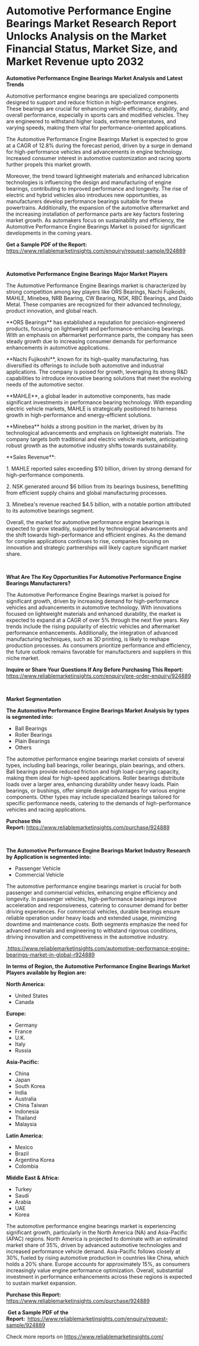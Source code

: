 <p><h1>Automotive Performance Engine Bearings Market Research Report Unlocks Analysis on the Market Financial Status, Market Size, and Market Revenue upto 2032</h1></p><p><strong>Automotive Performance Engine Bearings Market Analysis and Latest Trends</strong></p>
<p><p>Automotive performance engine bearings are specialized components designed to support and reduce friction in high-performance engines. These bearings are crucial for enhancing vehicle efficiency, durability, and overall performance, especially in sports cars and modified vehicles. They are engineered to withstand higher loads, extreme temperatures, and varying speeds, making them vital for performance-oriented applications.</p><p>The Automotive Performance Engine Bearings Market is expected to grow at a CAGR of 12.8% during the forecast period, driven by a surge in demand for high-performance vehicles and advancements in engine technology. Increased consumer interest in automotive customization and racing sports further propels this market growth. </p><p>Moreover, the trend toward lightweight materials and enhanced lubrication technologies is influencing the design and manufacturing of engine bearings, contributing to improved performance and longevity. The rise of electric and hybrid vehicles also introduces new opportunities, as manufacturers develop performance bearings suitable for these powertrains. Additionally, the expansion of the automotive aftermarket and the increasing installation of performance parts are key factors fostering market growth. As automakers focus on sustainability and efficiency, the Automotive Performance Engine Bearings Market is poised for significant developments in the coming years.</p></p>
<p><strong>Get a Sample PDF of the Report:&nbsp;</strong> <a href="https://www.reliablemarketinsights.com/enquiry/request-sample/924889?utm_campaign=2888&utm_medium=2&utm_source=Github&utm_content=ia&utm_term=30032025&utm_id=automotive-performance-engine-bearings">https://www.reliablemarketinsights.com/enquiry/request-sample/924889</a></p>
<p>&nbsp;</p>
<p><strong>Automotive Performance Engine Bearings Major Market Players</strong></p>
<p><p>The Automotive Performance Engine Bearings market is characterized by strong competition among key players like ORS Bearings, Nachi Fujikoshi, MAHLE, Minebea, NRB Bearing, CW Bearing, NSK, RBC Bearings, and Daido Metal. These companies are recognized for their advanced technology, product innovation, and global reach.</p><p>**ORS Bearings** has established a reputation for precision-engineered products, focusing on lightweight and performance-enhancing bearings. With an emphasis on aftermarket performance parts, the company has seen steady growth due to increasing consumer demands for performance enhancements in automotive applications.</p><p>**Nachi Fujikoshi**, known for its high-quality manufacturing, has diversified its offerings to include both automotive and industrial applications. The company is poised for growth, leveraging its strong R&D capabilities to introduce innovative bearing solutions that meet the evolving needs of the automotive sector.</p><p>**MAHLE**, a global leader in automotive components, has made significant investments in performance bearing technology. With expanding electric vehicle markets, MAHLE is strategically positioned to harness growth in high-performance and energy-efficient solutions.</p><p>**Minebea** holds a strong position in the market, driven by its technological advancements and emphasis on lightweight materials. The company targets both traditional and electric vehicle markets, anticipating robust growth as the automotive industry shifts towards sustainability.</p><p>**Sales Revenue**: </p><p>1. MAHLE reported sales exceeding $10 billion, driven by strong demand for high-performance components.</p><p>2. NSK generated around $6 billion from its bearings business, benefitting from efficient supply chains and global manufacturing processes.</p><p>3. Minebea's revenue reached $4.5 billion, with a notable portion attributed to its automotive bearings segment.</p><p>Overall, the market for automotive performance engine bearings is expected to grow steadily, supported by technological advancements and the shift towards high-performance and efficient engines. As the demand for complex applications continues to rise, companies focusing on innovation and strategic partnerships will likely capture significant market share.</p></p>
<p>&nbsp;</p>
<p><strong>What Are The Key Opportunities For Automotive Performance Engine Bearings Manufacturers?</strong></p>
<p><p>The Automotive Performance Engine Bearings market is poised for significant growth, driven by increasing demand for high-performance vehicles and advancements in automotive technology. With innovations focused on lightweight materials and enhanced durability, the market is expected to expand at a CAGR of over 5% through the next five years. Key trends include the rising popularity of electric vehicles and aftermarket performance enhancements. Additionally, the integration of advanced manufacturing techniques, such as 3D printing, is likely to reshape production processes. As consumers prioritize performance and efficiency, the future outlook remains favorable for manufacturers and suppliers in this niche market.</p></p>
<p><strong>Inquire or Share Your Questions If Any Before Purchasing This Report:</strong> <a href="https://www.reliablemarketinsights.com/enquiry/pre-order-enquiry/924889?utm_campaign=2888&utm_medium=2&utm_source=Github&utm_content=ia&utm_term=30032025&utm_id=automotive-performance-engine-bearings">https://www.reliablemarketinsights.com/enquiry/pre-order-enquiry/924889</a></p>
<p>&nbsp;</p>
<p><strong>Market Segmentation</strong></p>
<p><strong>The Automotive Performance Engine Bearings Market Analysis by types is segmented into:</strong></p>
<p><ul><li>Ball Bearings</li><li>Roller Bearings</li><li>Plain Bearings</li><li>Others</li></ul></p>
<p><p>The automotive performance engine bearings market consists of several types, including ball bearings, roller bearings, plain bearings, and others. Ball bearings provide reduced friction and high load-carrying capacity, making them ideal for high-speed applications. Roller bearings distribute loads over a larger area, enhancing durability under heavy loads. Plain bearings, or bushings, offer simple design advantages for various engine components. Other types may include specialized bearings tailored for specific performance needs, catering to the demands of high-performance vehicles and racing applications.</p></p>
<p><strong>Purchase this Report:&nbsp;</strong><a href="https://www.reliablemarketinsights.com/purchase/924889?utm_campaign=2888&utm_medium=2&utm_source=Github&utm_content=ia&utm_term=30032025&utm_id=automotive-performance-engine-bearings">https://www.reliablemarketinsights.com/purchase/924889</a></p>
<p>&nbsp;</p>
<p><strong>The Automotive Performance Engine Bearings Market Industry Research by Application is segmented into:</strong></p>
<p><ul><li>Passenger Vehicle</li><li>Commercial Vehicle</li></ul></p>
<p><p>The automotive performance engine bearings market is crucial for both passenger and commercial vehicles, enhancing engine efficiency and longevity. In passenger vehicles, high-performance bearings improve acceleration and responsiveness, catering to consumer demand for better driving experiences. For commercial vehicles, durable bearings ensure reliable operation under heavy loads and extended usage, minimizing downtime and maintenance costs. Both segments emphasize the need for advanced materials and engineering to withstand rigorous conditions, driving innovation and competitiveness in the automotive industry.</p></p>
<p><a href="https://www.reliablemarketinsights.com/automotive-performance-engine-bearings-market-in-global-r924889?utm_campaign=2888&utm_medium=2&utm_source=Github&utm_content=ia&utm_term=30032025&utm_id=automotive-performance-engine-bearings">&nbsp;https://www.reliablemarketinsights.com/automotive-performance-engine-bearings-market-in-global-r924889</a></p>
<p><strong>In terms of Region, the Automotive Performance Engine Bearings Market Players available by Region are:</strong></p>
<p>
    <p> <strong> North America: </strong>
        <ul>
            <li>United States</li>
            <li>Canada</li>
        </ul>
        </p> 
    <p> <strong> Europe: </strong>
        <ul>
            <li>Germany</li>
            <li>France</li>
            <li>U.K.</li>
            <li>Italy</li>
            <li>Russia</li>
        </ul>
        </p> 
    <p> <strong> Asia-Pacific: </strong>
        <ul>
            <li>China</li>
            <li>Japan</li>
            <li>South Korea</li>
            <li>India</li>
            <li>Australia</li>
            <li>China Taiwan</li>
            <li>Indonesia</li>
            <li>Thailand</li>
            <li>Malaysia</li>
        </ul>
        </p> 
    <p> <strong> Latin America: </strong>
        <ul>
            <li>Mexico</li>
            <li>Brazil</li>
            <li>Argentina Korea</li>
            <li>Colombia</li>
        </ul>
        </p> 
    <p> <strong> Middle East & Africa: </strong>
        <ul>
            <li>Turkey</li>
            <li>Saudi</li>
            <li>Arabia</li>
            <li>UAE</li>
            <li>Korea</li>
        </ul>
    </p>
    </p>
<p><p>The automotive performance engine bearings market is experiencing significant growth, particularly in the North America (NA) and Asia-Pacific (APAC) regions. North America is projected to dominate with an estimated market share of 35%, driven by advanced automotive technologies and increased performance vehicle demand. Asia-Pacific follows closely at 30%, fueled by rising automotive production in countries like China, which holds a 20% share. Europe accounts for approximately 15%, as consumers increasingly value engine performance optimization. Overall, substantial investment in performance enhancements across these regions is expected to sustain market expansion.</p></p>
<p><strong>Purchase this Report: </strong><a href="https://www.reliablemarketinsights.com/purchase/924889?utm_campaign=2888&utm_medium=2&utm_source=Github&utm_content=ia&utm_term=30032025&utm_id=automotive-performance-engine-bearings">https://www.reliablemarketinsights.com/purchase/924889</a></p>
<p>&nbsp;<strong>Get a Sample PDF of the Report:&nbsp;&nbsp;</strong><a href="https://www.reliablemarketinsights.com/enquiry/request-sample/924889?utm_campaign=2888&utm_medium=2&utm_source=Github&utm_content=ia&utm_term=30032025&utm_id=automotive-performance-engine-bearings">https://www.reliablemarketinsights.com/enquiry/request-sample/924889</a></p>
<p><strong></strong></p>
<p>Check more reports on <a href="https://www.reliablemarketinsights.com/?utm_campaign=2888&utm_medium=2&utm_source=Github&utm_content=ia&utm_term=30032025&utm_id=automotive-performance-engine-bearings">https://www.reliablemarketinsights.com/</a></p>